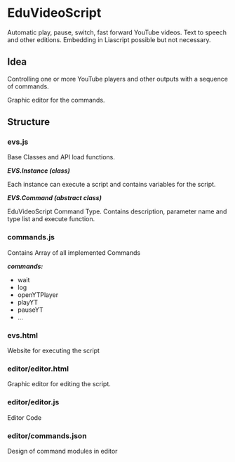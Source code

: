 # EduVideoScript
Automatic play, pause, switch, fast forward YouTube videos. Text to speech and other editions. Embedding in Liascript possible but not necessary.

## Idea

Controlling one or more YouTube players and other outputs with a sequence of commands.

Graphic editor for the commands.


## Structure

### evs.js

Base Classes and API load functions.

***EVS.Instance (class)***

Each instance can execute a script and contains variables for the script.

***EVS.Command (abstract class)***

EduVideoScript Command Type.
Contains description, parameter name and type list and execute function. 


### commands.js

Contains Array of all implemented Commands

***commands:***

- wait
- log
- openYTPlayer
- playYT
- pauseYT
- ...


### evs.html

Website for executing the script

### editor/editor.html

Graphic editor for editing the script.

### editor/editor.js

Editor Code

### editor/commands.json

Design of command modules in editor
